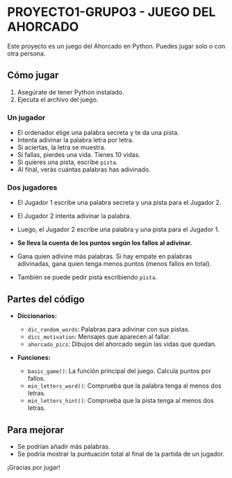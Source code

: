 # PROYECTO1-GRUPO3 - JUEGO DEL AHORCADO

Este proyecto es un juego del Ahorcado en Python. Puedes jugar solo o con otra persona.

## Cómo jugar

1.  Asegúrate de tener Python instalado.
2.  Ejecuta el archivo del juego.

### Un jugador

* El ordenador elige una palabra secreta y te da una pista.
* Intenta adivinar la palabra letra por letra.
* Si aciertas, la letra se muestra.
* Si fallas, pierdes una vida. Tienes 10 vidas.
* Si quieres una pista, escribe `pista`.
* Al final, verás cuántas palabras has adivinado.

### Dos jugadores

* El Jugador 1 escribe una palabra secreta y una pista para el Jugador 2.
* El Jugador 2 intenta adivinar la palabra.
* Luego, el Jugador 2 escribe una palabra y una pista para el Jugador 1.
  
* **Se lleva la cuenta de los puntos según los fallos al adivinar.**
  
* Gana quien adivine más palabras. Si hay empate en palabras adivinadas, gana quien tenga menos puntos (menos fallos en total).
* También se puede pedir pista escribiendo `pista`.

## Partes del código

* **Diccionarios:**
    * `dic_random_words`: Palabras para adivinar con sus pistas.
    * `dicc_motivation`: Mensajes que aparecen al fallar.
    * `ahorcado_pics`: Dibujos del ahorcado según las vidas que quedan.
      
* **Funciones:**
  
    * `basic_game()`: La función principal del juego. Calcula puntos por fallos.
    * `min_letters_word()`: Comprueba que la palabra tenga al menos dos letras.
    * `min_letters_hint()`: Comprueba que la pista tenga al menos dos letras.

## Para mejorar

* Se podrían añadir más palabras.
* Se podría mostrar la puntuación total al final de la partida de un jugador.

¡Gracias por jugar!
